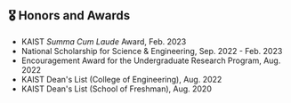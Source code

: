 ## 🎖 Honors and Awards
- KAIST *Summa Cum Laude* Award, Feb. 2023
- National Scholarship for Science & Engineering, Sep. 2022 - Feb. 2023
- Encouragement Award for the Undergraduate Research Program, Aug. 2022
- KAIST Dean's List (College of Engineering), Aug. 2022
- KAIST Dean's List (School of Freshman), Aug. 2020
